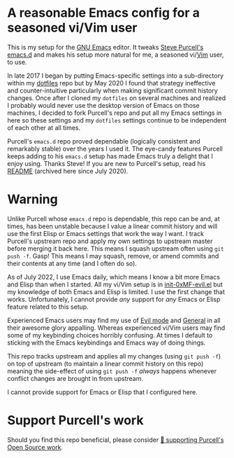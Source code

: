 # A reasonable Emacs config for a seasoned vi/Vim user

This is my setup for the [GNU Emacs](https://www.gnu.org/software/emacs/) editor. It tweaks [Steve
Purcell's emacs.d](https://github.com/purcell/emacs.d) and makes his setup more natural for me, a
seasoned vi/[Vim](https://www.vim.org) user, to use.

In late 2017 I began by putting Emacs-specific settings into a sub-directory within my
[dotfiles](https://github.com/0xMF/dotfiles) repo but by May 2020 I found that strategy ineffective
and counter-intuitive particularly when making significant commit history changes. Once after I
cloned my `dotfiles` on several machines and realized I probably would never use the desktop
version of Emacs on those machines, I decided to fork Purcell's repo and put all my Emacs settings
in here so these settings and my `dotfiles` settings continue to be independent of each other at
all times.

Purcell's `emacs.d` repo proved dependable (logically consistent and remarkably stable) over
the years I used it. The eye-candy features Purcell keeps adding to his `emacs.d` setup has made
Emacs truly a delight that I enjoy using. Thanks Steve! If you are new to Purcell's setup, read his
[README](README_Purcell.md) (archived here since July 2020).

# Warning

Unlike Purcell whose `emacs.d` repo is dependable, this repo can be and, at times, has been unstable because I value a linear commit history and will use the first Elisp or Emacs settings that work the way I want.
I track Purcell's upstream repo and apply my own settings to upstream master before merging it back here.
This means I squash upstream often using `git push -f`.
Gasp!
This means I may squash, remove, or amend commits and their contents at any time (and I often do so).

As of July 2022, I use Emacs daily, which means I know a bit more Emacs and Elisp than when I started.
All my vi/Vim setup is in [init-0xMF-evil.el](lisp/init-0xMF-evil.el) but my knowledge of both Emacs and Elisp is limited.
I use the first change that works. Unfortunately, I cannot provide *any* support for *any* Emacs or Elisp feature related to this setup.

Experienced Emacs users may find my use of [Evil mode](https://github.com/emacs-evil/evil) and [General](https://github.com/noctuid/general.el) in all their awesome glory appalling.
Whereas experienced vi/Vim users may find some of my keybinding choices horribly confusing.
At times I default to sticking with the Emacs keybindings and Emacs way of doing things.

This repo tracks upstream and applies all my changes (using `git push -f`) on top of upstream (to maintain a linear commit history on this repo) meaning the side-effect of using `git push -f` *always* happens whenever conflict changes are brought in from upstream.

I cannot provide support for Emacs or Elisp that I configured here.

# Support Purcell's work

Should you find this repo beneficial, please consider [💝 supporting Purcell's Open Source work](https://www.patreon.com/sanityinc).
